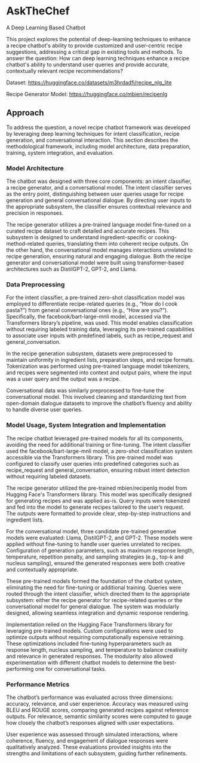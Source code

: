 # AskTheChef
A Deep Learning Based Chatbot

This project explores the potential of deep-learning techniques to enhance a recipe chatbot's ability to provide customized and user-centric recipe suggestions, addressing a critical gap in existing tools and methods. To answer the question: How can deep learning techniques enhance a recipe chatbot's ability to understand user queries and provide accurate, contextually relevant recipe recommendations?

Dataset: https://huggingface.co/datasets/m3hrdadfi/recipe_nlg_lite

Recipe Generator Model: https://huggingface.co/mbien/recipenlg

## Approach

To address the question, a novel recipe chatbot framework was developed by leveraging deep learning techniques for intent classification, recipe generation, and conversational interaction. This section describes the methodological framework, including model architecture, data preparation, training, system integration, and evaluation.

### Model Architecture

The chatbot was designed with three core components: an intent classifier, a recipe generator, and a conversational model. The intent classifier serves as the entry point, distinguishing between user queries usage for recipe generation and general conversational dialogue. By directing user inputs to the appropriate subsystem, the classifier ensures contextual relevance and precision in responses.

The recipe generator utilizes a pre-trained language model fine-tuned on a curated recipe dataset to craft detailed and accurate recipes. This subsystem is designed to understand ingredient-specific or cooking-method-related queries, translating them into coherent recipe outputs. On the other hand, the conversational model manages interactions unrelated to recipe generation, ensuring natural and engaging dialogue. Both the recipe generator and conversational model were built using transformer-based architectures such as DistilGPT-2, GPT-2, and Llama.

### Data Preprocessing

For the intent classifier, a pre-trained zero-shot classification model was employed to differentiate recipe-related queries (e.g., “How do I cook pasta?”) from general conversational ones (e.g., “How are you?”). Specifically, the facebook/bart-large-mnli model, accessed via the Transformers library’s pipeline, was used. This model enables classification without requiring labeled training data, leveraging its pre-trained capabilities to associate user inputs with predefined labels, such as recipe_request and general_conversation.

In the recipe generation subsystem, datasets were preprocessed to maintain uniformity in ingredient lists, preparation steps, and recipe formats. Tokenization was performed using pre-trained language model tokenizers, and recipes were segmented into context and output pairs, where the input was a user query and the output was a recipe.

Conversational data was similarly preprocessed to fine-tune the conversational model. This involved cleaning and standardizing text from open-domain dialogue datasets to improve the chatbot’s fluency and ability to handle diverse user queries. 

### Model Usage, System Integration and Implementation

The recipe chatbot leveraged pre-trained models for all its components, avoiding the need for additional training or fine-tuning. The intent classifier used the facebook/bart-large-mnli model, a zero-shot classification system accessible via the Transformers library. This pre-trained model was configured to classify user queries into predefined categories such as recipe_request and general_conversation, ensuring robust intent detection without requiring labeled datasets.

The recipe generator utilized the pre-trained mbien/recipenlg model from Hugging Face's Transformers library. This model was specifically designed for generating recipes and was applied as-is. Query inputs were tokenized and fed into the model to generate recipes tailored to the user’s request. The outputs were formatted to provide clear, step-by-step instructions and ingredient lists.

For the conversational model, three candidate pre-trained generative models were evaluated: Llama, DistilGPT-2, and GPT-2. These models were applied without fine-tuning to handle user queries unrelated to recipes. Configuration of generation parameters, such as maximum response length, temperature, repetition penalty, and sampling strategies (e.g., top-k and nucleus sampling), ensured the generated responses were both creative and contextually appropriate.

These pre-trained models formed the foundation of the chatbot system, eliminating the need for fine-tuning or additional training. Queries were routed through the intent classifier, which directed them to the appropriate subsystem: either the recipe generator for recipe-related queries or the conversational model for general dialogue. The system was modularly designed, allowing seamless integration and dynamic response rendering.

Implementation relied on the Hugging Face Transformers library for leveraging pre-trained models. Custom configurations were used to optimize outputs without requiring computationally expensive retraining. These optimizations included fine-tuning hyperparameters such as response length, nucleus sampling, and temperature to balance creativity and relevance in generated responses. The modularity also allowed experimentation with different chatbot models to determine the best-performing one for conversational tasks.

### Performance Metrics

The chatbot’s performance was evaluated across three dimensions: accuracy, relevance, and user experience. Accuracy was measured using BLEU and ROUGE scores, comparing generated recipes against reference outputs. For relevance, semantic similarity scores were computed to gauge how closely the chatbot’s responses aligned with user expectations. 

User experience was assessed through simulated interactions, where coherence, fluency, and engagement of dialogue responses were qualitatively analyzed. These evaluations provided insights into the strengths and limitations of each subsystem, guiding further refinements.
